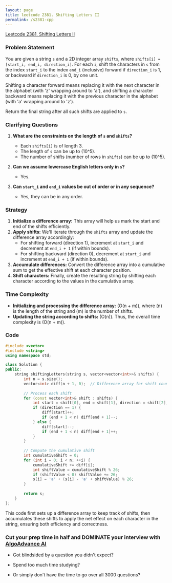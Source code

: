 ```yaml
---
layout: page
title: leetcode 2381. Shifting Letters II
permalink: /s2381-cpp
---
```

[Leetcode 2381. Shifting Letters II](https://algoadvance.github.io/algoadvance/l2381)
### Problem Statement
You are given a string `s` and a 2D integer array `shifts`, where `shifts[i] = [start_i, end_i, direction_i]`. For each `i`, shift the characters in `s` from the index `start_i` to the index `end_i` (inclusive) forward if `direction_i` is 1, or backward if `direction_i` is 0, by one unit.

Shifting a character forward means replacing it with the next character in the alphabet (with 'z' wrapping around to 'a'), and shifting a character backward means replacing it with the previous character in the alphabet (with 'a' wrapping around to 'z').

Return the final string after all such shifts are applied to `s`.

### Clarifying Questions
1. **What are the constraints on the length of `s` and `shifts`?**
   - Each `shifts[i]` is of length 3.
   - The length of `s` can be up to \(10^5\).
   - The number of shifts (number of rows in `shifts`) can be up to \(10^5\).

2. **Can we assume lowercase English letters only in `s`?**
   - Yes.

3. **Can `start_i` and `end_i` values be out of order or in any sequence?**
   - Yes, they can be in any order.

### Strategy
1. **Initialize a difference array:** This array will help us mark the start and end of the shifts efficiently.
2. **Apply shifts:** We'll iterate through the `shifts` array and update the difference array accordingly:
   - For shifting forward (direction 1), increment at `start_i` and decrement at `end_i + 1` (if within bounds).
   - For shifting backward (direction 0), decrement at `start_i` and increment at `end_i + 1` (if within bounds).
3. **Accumulate differences:** Convert the difference array into a cumulative sum to get the effective shift at each character position.
4. **Shift characters:** Finally, create the resulting string by shifting each character according to the values in the cumulative array.

### Time Complexity
- **Initializing and processing the difference array:** \(O(n + m)\), where \(n\) is the length of the string and \(m\) is the number of shifts.
- **Updating the string according to shifts:** \(O(n)\).
Thus, the overall time complexity is \(O(n + m)\).

### Code
```cpp
#include <vector>
#include <string>
using namespace std;

class Solution {
public:
    string shiftingLetters(string s, vector<vector<int>>& shifts) {
        int n = s.size();
        vector<int> diff(n + 1, 0);  // Difference array for shift counts
        
        // Process each shift
        for (const vector<int>& shift : shifts) {
            int start = shift[0], end = shift[1], direction = shift[2];
            if (direction == 1) {
                diff[start]++;
                if (end + 1 < n) diff[end + 1]--;
            } else {
                diff[start]--;
                if (end + 1 < n) diff[end + 1]++;
            }
        }
        
        // Compute the cumulative shift
        int cumulativeShift = 0;
        for (int i = 0; i < n; ++i) {
            cumulativeShift += diff[i];
            int shiftValue = cumulativeShift % 26;
            if (shiftValue < 0) shiftValue += 26;
            s[i] = 'a' + (s[i] - 'a' + shiftValue) % 26;
        }
        
        return s;
    }
};
```

This code first sets up a difference array to keep track of shifts, then accumulates these shifts to apply the net effect on each character in the string, ensuring both efficiency and correctness.


### Cut your prep time in half and DOMINATE your interview with [AlgoAdvance AI](https://algoAdvance.com)

- Got blindsided by a question you didn't expect?

- Spend too much time studying?

- Or simply don't have the time to go over all 3000 questions?

